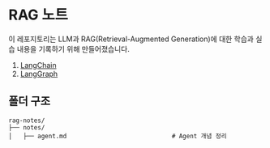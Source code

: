 # RAG 노트

이 레포지토리는 LLM과 RAG(Retrieval-Augmented Generation)에 대한 학습과 실습 내용을 기록하기 위해 만들어졌습니다.

1. [LangChain](./langchain)
2. [LangGraph](./Langgraph)

## 폴더 구조

```
rag-notes/
├── notes/
│   ├── agent.md                             # Agent 개념 정리
```
